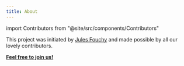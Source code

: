 ```yaml
---
title: About
---
```


import Contributors from "@site/src/components/Contributors"

This project was initiated by [Jules Fouchy](https://julesfouchy.github.io/) and made possible by all our lovely contributors.

[**Feel free to join us!**](./Contribute.md)

<Contributors/>

